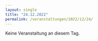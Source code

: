 ```yaml
---
layout: single
title: "24.12.2022"
permalink: /veranstaltungen/2022/12/24/
---
```


Keine Veranstaltung an diesem Tag.

